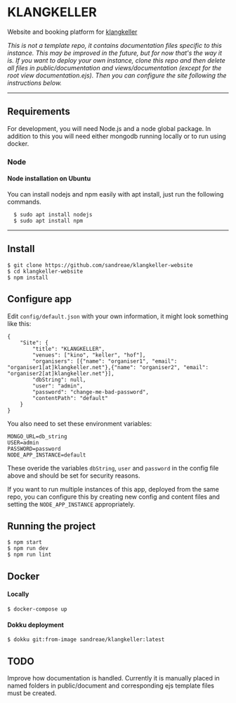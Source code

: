 # KLANGKELLER

Website and booking platform for [klangkeller](www.klangkeller.net)

*This is not a template repo, it contains documentation files specific to this instance. This may be improved in the future, but for now that's the way it is. If you want to deploy your own instance, clone this repo and then delete all files in public/documentation and views/documentation (except for the root view documentation.ejs). Then you can configure the site following the instructions below.*

---
## Requirements

For development, you will need Node.js and a node global package. In addition to this you will need either mongodb running locally or to run using docker. 

### Node
#### Node installation on Ubuntu

  You can install nodejs and npm easily with apt install, just run the following commands.

      $ sudo apt install nodejs
      $ sudo apt install npm
---

## Install

    $ git clone https://github.com/sandreae/klangkeller-website
    $ cd klangkeller-website
    $ npm install

## Configure app

Edit `config/default.json` with your own information, it might look something like this:

```
{
    "Site": {
        "title": "KLANGKELLER",
        "venues": ["kino", "keller", "hof"],
        "organisers": [{"name": "organiser1", "email": "organiser1[at]klangkeller.net"},{"name": "organiser2", "email": "organiser2[at]klangkeller.net"}],
        "dbString": null,
        "user": "admin",
        "password": "change-me-bad-password",
        "contentPath": "default"
    }
}
```

You also need to set these environment variables:

```
MONGO_URL=db_string
USER=admin
PASSWORD=password
NODE_APP_INSTANCE=default
```

These overide the variables `dbString`, `user` and `password` in the config file above and should be set for security reasons.

If you want to run multiple instances of this app, deployed from the same repo, you can configure this by creating new config and content files and setting the `NODE_APP_INSTANCE` appropriately.

## Running the project

    $ npm start
    $ npm run dev
    $ npm run lint

## Docker
#### Locally
    $ docker-compose up

#### Dokku deployment
    $ dokku git:from-image sandreae/klangkeller:latest

## TODO

Improve how documentation is handled. Currently it is manually placed in named folders in public/document and corresponding ejs template files must be created.